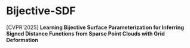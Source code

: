 # Bijective-SDF
[CVPR'2025] ****Learning Bijective Surface Parameterization for Inferring Signed Distance Functions from Sparse Point Clouds with Grid Deformation****
